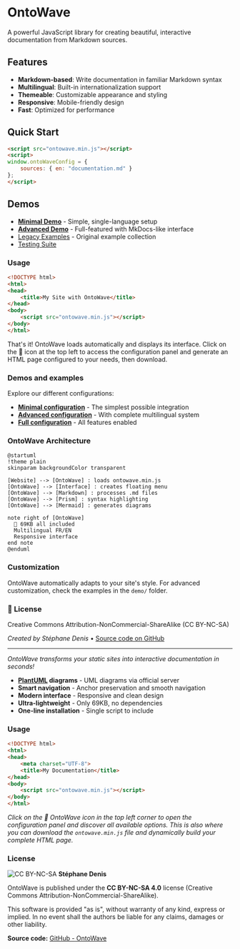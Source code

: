 # OntoWave

A powerful JavaScript library for creating beautiful, interactive documentation from Markdown sources.

## Features

- **Markdown-based**: Write documentation in familiar Markdown syntax
- **Multilingual**: Built-in internationalization support
- **Themeable**: Customizable appearance and styling
- **Responsive**: Mobile-friendly design
- **Fast**: Optimized for performance

## Quick Start

```html
<script src="ontowave.min.js"></script>
<script>
window.ontoWaveConfig = {
    sources: { en: "documentation.md" }
};
</script>
```

## Demos

- **[Minimal Demo](demo/minimal-demo.html)** - Simple, single-language setup
- **[Advanced Demo](demo/advanced-demo.html)** - Full-featured with MkDocs-like interface
- [Legacy Examples](demo/basic/) - Original example collection
- [Testing Suite](demo/testing/)

### Usage

```html
<!DOCTYPE html>
<html>
<head>
    <title>My Site with OntoWave</title>
</head>
<body>
    <script src="ontowave.min.js"></script>
</body>
</html>
```

That's it! OntoWave loads automatically and displays its interface. Click on the 🌊 icon at the top left to access the configuration panel and generate an HTML page configured to your needs, then download.

### Demos and examples

Explore our different configurations:

- **[Minimal configuration](demo/minimal.html)** - The simplest possible integration
- **[Advanced configuration](demo/advanced.html)** - With complete multilingual system  
- **[Full configuration](demo/full-config.html)** - All features enabled

### OntoWave Architecture

```plantuml
@startuml
!theme plain
skinparam backgroundColor transparent

[Website] --> [OntoWave] : loads ontowave.min.js
[OntoWave] --> [Interface] : creates floating menu
[OntoWave] --> [Markdown] : processes .md files
[OntoWave] --> [Prism] : syntax highlighting
[OntoWave] --> [Mermaid] : generates diagrams

note right of [OntoWave]
  🌊 69KB all included
  Multilingual FR/EN
  Responsive interface
end note
@enduml
```

### Customization

OntoWave automatically adapts to your site's style. For advanced customization, check the examples in the `demo/` folder.

### 📜 License

Creative Commons Attribution-NonCommercial-ShareAlike (CC BY-NC-SA)

*Created by Stéphane Denis* • [Source code on GitHub](https://github.com/stephanedenis/OntoWave)

---

*OntoWave transforms your static sites into interactive documentation in seconds!*
- **[PlantUML](https://plantuml.com/) diagrams** - UML diagrams via official server
- **Smart navigation** - Anchor preservation and smooth navigation
- **Modern interface** - Responsive and clean design
- **Ultra-lightweight** - Only 69KB, no dependencies
- **One-line installation** - Single script to include

### Usage

```html
<!DOCTYPE html>
<html>
<head>
    <meta charset="UTF-8">
    <title>My Documentation</title>
</head>
<body>
    <script src="ontowave.min.js"></script>
</body>
</html>
```

*Click on the 🌊 OntoWave icon in the top left corner to open the configuration panel and discover all available options. This is also where you can download the `ontowave.min.js` file and dynamically build your complete HTML page.*

### License

![CC BY-NC-SA](https://i.creativecommons.org/l/by-nc-sa/4.0/88x31.png) **Stéphane Denis**

OntoWave is published under the **CC BY-NC-SA 4.0** license (Creative Commons Attribution-NonCommercial-ShareAlike).

This software is provided "as is", without warranty of any kind, express or implied. In no event shall the authors be liable for any claims, damages or other liability.

**Source code:** [GitHub - OntoWave](https://github.com/stephanedenis/OntoWave)

